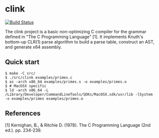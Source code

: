 # clink

[![Build Status](https://travis-ci.org/dgkimura/scc.svg?branch=master)](https://travis-ci.org/dgkimura/scc)

The clink project is a basic non-optimizing C compiler for the grammar defined
in "The C Programming Language" [1]. It implements Knuth's bottom-up CLR(1)
parse algorithm to build a parse table, construct an AST, and generate x64
assembly.


## Quick start

```
$ make -C src/
$ ./src/clink examples/primes.c
$ as -arch x86_64 examples/primes.s -o examples/primes.o
$ # MacOSX specific
$ ld -arch x86_64 -L /Library/Developer/CommandLineTools/SDKs/MacOSX.sdk/usr/lib -lSystem  -o examples/primes examples/primes.o
```


## References
[1] Kernighan, B., & Ritchie D. (1978). The C Programming Language (2nd ed.). pp. 234-239.
